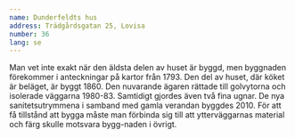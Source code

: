 ```yaml
---
name: Dunderfeldts hus
address: Trädgårdsgatan 25, Lovisa
number: 36
lang: se
---
```

Man vet inte exakt när den äldsta delen av huset är byggd, men byggnaden förekommer i anteckningar på kartor från 1793. Den del av huset, där köket är beläget, är byggt 1860. Den nuvarande ägaren rättade till golvytorna och isolerade väggarna 1980-83. Samtidigt gjordes även två fina ugnar. De nya sanitetsutrymmena  i samband med gamla verandan byggdes 2010. För att få tillstånd att bygga måste man förbinda sig till att ytterväggarnas material och färg skulle motsvara bygg-naden i övrigt. 